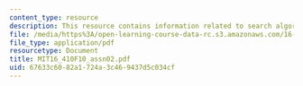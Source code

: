 ```yaml
---
content_type: resource
description: This resource contains information related to search algorithms.
file: /media/https%3A/open-learning-course-data-rc.s3.amazonaws.com/16-410-principles-of-autonomy-and-decision-making-fall-2010/67633c6082a1724a3c469437d5c034cf_MIT16_410F10_assn02.pdf
file_type: application/pdf
resourcetype: Document
title: MIT16_410F10_assn02.pdf
uid: 67633c60-82a1-724a-3c46-9437d5c034cf
---
```

